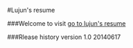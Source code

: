 #Lujun's resume

###Welcome to visit
[go to lujun's resume](http://whilu.github.io/myResume/)

###Rlease history
version 1.0 20140617
